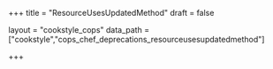 +++
title = "ResourceUsesUpdatedMethod"
draft = false

layout = "cookstyle_cops"
data_path = ["cookstyle","cops_chef_deprecations_resourceusesupdatedmethod"]

+++

<!-- The content of this page is automatically generated from the
cops_chef_deprecations_resourceusesupdatedmethod.yml file in github.com/chef/cookstyle/blob/main/docs-chef-io/data/cookstyle/. -->
